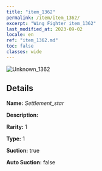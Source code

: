 ```yaml
---
title: "item_1362"
permalink: /item/item_1362/
excerpt: "Wing Fighter item_1362"
last_modified_at: 2023-09-02
locale: en
ref: "item_1362.md"
toc: false
classes: wide
---
```



 ![Unknown_1362](/images/item/Settlement_star_p.png)



## Details

 **Name:** *Settlement_star* 

 **Description:** 

 **Rarity:** 1 

 **Type:** 1 

 **Suction:** true 

 **Auto Suction:** false 


